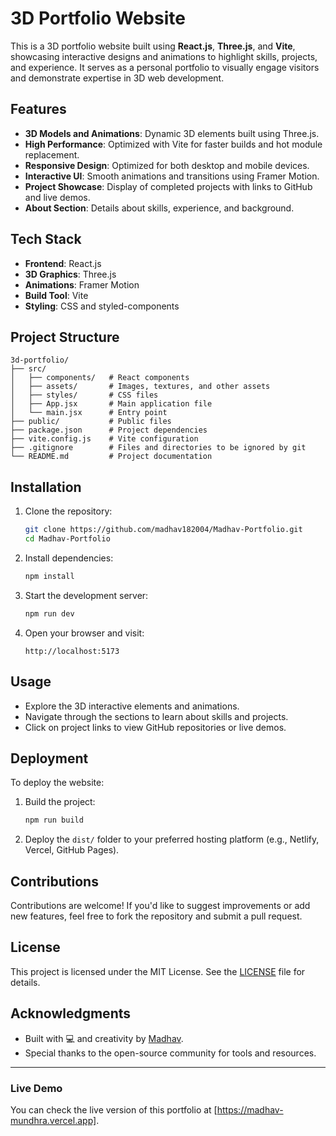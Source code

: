 # 3D Portfolio Website

This is a 3D portfolio website built using **React.js**, **Three.js**, and **Vite**, showcasing interactive designs and animations to highlight skills, projects, and experience. It serves as a personal portfolio to visually engage visitors and demonstrate expertise in 3D web development.

## Features

- **3D Models and Animations**: Dynamic 3D elements built using Three.js.
- **High Performance**: Optimized with Vite for faster builds and hot module replacement.
- **Responsive Design**: Optimized for both desktop and mobile devices.
- **Interactive UI**: Smooth animations and transitions using Framer Motion.
- **Project Showcase**: Display of completed projects with links to GitHub and live demos.
- **About Section**: Details about skills, experience, and background.

## Tech Stack

- **Frontend**: React.js
- **3D Graphics**: Three.js
- **Animations**: Framer Motion
- **Build Tool**: Vite
- **Styling**: CSS and styled-components

## Project Structure

```
3d-portfolio/
├── src/
│   ├── components/   # React components
│   ├── assets/       # Images, textures, and other assets
│   ├── styles/       # CSS files
│   ├── App.jsx       # Main application file
│   └── main.jsx      # Entry point
├── public/           # Public files
├── package.json      # Project dependencies
├── vite.config.js    # Vite configuration
├── .gitignore        # Files and directories to be ignored by git
└── README.md         # Project documentation
```

## Installation

1. Clone the repository:
   ```bash
   git clone https://github.com/madhav182004/Madhav-Portfolio.git
   cd Madhav-Portfolio
   ```

2. Install dependencies:
   ```bash
   npm install
   ```

3. Start the development server:
   ```bash
   npm run dev
   ```

4. Open your browser and visit:
   ```
   http://localhost:5173
   ```

## Usage

- Explore the 3D interactive elements and animations.
- Navigate through the sections to learn about skills and projects.
- Click on project links to view GitHub repositories or live demos.

## Deployment

To deploy the website:

1. Build the project:
   ```bash
   npm run build
   ```

2. Deploy the `dist/` folder to your preferred hosting platform (e.g., Netlify, Vercel, GitHub Pages).

## Contributions

Contributions are welcome! If you'd like to suggest improvements or add new features, feel free to fork the repository and submit a pull request.

## License

This project is licensed under the MIT License. See the [LICENSE](LICENSE) file for details.

## Acknowledgments

- Built with 💻 and creativity by [Madhav](https://github.com/madhav182004).
- Special thanks to the open-source community for tools and resources.

---

### Live Demo

You can check the live version of this portfolio at [https://madhav-mundhra.vercel.app].

